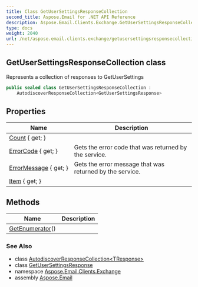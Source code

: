 ```yaml
---
title: Class GetUserSettingsResponseCollection
second_title: Aspose.Email for .NET API Reference
description: Aspose.Email.Clients.Exchange.GetUserSettingsResponseCollection class. Represents a collection of responses to GetUserSettings
type: docs
weight: 2040
url: /net/aspose.email.clients.exchange/getusersettingsresponsecollection/
---
```

## GetUserSettingsResponseCollection class

Represents a collection of responses to GetUserSettings

```csharp
public sealed class GetUserSettingsResponseCollection : 
    AutodiscoverResponseCollection<GetUserSettingsResponse>
```

## Properties

| Name | Description |
| --- | --- |
| [Count](../../aspose.email.clients.exchange/autodiscoverresponsecollection-1/count/) { get; } |  |
| [ErrorCode](../../aspose.email.clients.exchange/autodiscoverresponse/errorcode/) { get; } | Gets the error code that was returned by the service. |
| [ErrorMessage](../../aspose.email.clients.exchange/autodiscoverresponse/errormessage/) { get; } | Gets the error message that was returned by the service. |
| [Item](../../aspose.email.clients.exchange/autodiscoverresponsecollection-1/item/) { get; } |  |

## Methods

| Name | Description |
| --- | --- |
| [GetEnumerator](../../aspose.email.clients.exchange/autodiscoverresponsecollection-1/getenumerator/)() |  |

### See Also

* class [AutodiscoverResponseCollection&lt;TResponse&gt;](../autodiscoverresponsecollection-1/)
* class [GetUserSettingsResponse](../getusersettingsresponse/)
* namespace [Aspose.Email.Clients.Exchange](../../aspose.email.clients.exchange/)
* assembly [Aspose.Email](../../)


